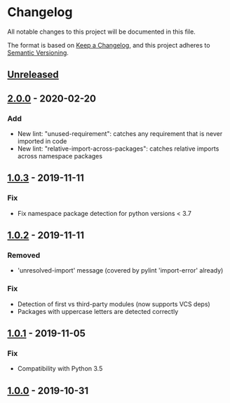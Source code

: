 # Changelog
All notable changes to this project will be documented in this file.

The format is based on [Keep a Changelog](https://keepachangelog.com/en/1.0.0/),
and this project adheres to [Semantic Versioning](https://semver.org/spec/v2.0.0.html).

## [Unreleased]

## [2.0.0] - 2020-02-20
### Add
- New lint: "unused-requirement": catches any requirement that is never
  imported in code
- New lint: "relative-import-across-packages": catches relative imports
  across namespace packages

## [1.0.3] - 2019-11-11
### Fix
- Fix namespace package detection for python versions < 3.7

## [1.0.2] - 2019-11-11
### Removed
- 'unresolved-import' message (covered by pylint 'import-error' already)

### Fix
- Detection of first vs third-party modules (now supports VCS deps)
- Packages with uppercase letters are detected correctly

## [1.0.1] - 2019-11-05
### Fix
-  Compatibility with Python 3.5

## [1.0.0] - 2019-10-31

[Unreleased]: https://github.com/WanzenBug/pylint-import-requirements/compare/v2.0.0...HEAD
[2.0.0]: https://github.com/WanzenBug/pylint-import-requirements/compare/v1.0.3...v2.0.0
[1.0.3]: https://github.com/WanzenBug/pylint-import-requirements/compare/v1.0.2...v1.0.3
[1.0.2]: https://github.com/WanzenBug/pylint-import-requirements/compare/v1.0.1...v1.0.2
[1.0.1]: https://github.com/WanzenBug/pylint-import-requirements/compare/v1.0.0...v1.0.1
[1.0.0]: https://github.com/WanzenBug/pylint-import-requirements/releases/tag/v1.0.0
